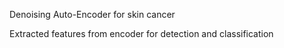 Denoising Auto-Encoder for skin cancer

Extracted features from encoder for detection and classification